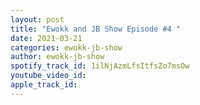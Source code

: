 ```yaml
---
layout: post
title: "Ewokk and JB Show Episode #4 "
date: 2021-03-21
categories: ewokk-jb-show
author: ewokk-jb-show
spotify_track_id: 1ilNjAzmLfsItfsZo7msOw
youtube_video_id: 
apple_track_id: 
---
```

